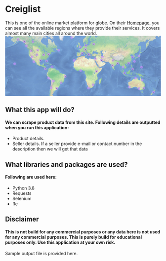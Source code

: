 # Creiglist

This is one of the online market platform for globe. 
On their [Homepage](https://www.craigslist.org/about/sites), you can see all the available regions where they provide their services. It covers almost many main cities all around the world.
![alt text](creiglist_coverage.png)

## What this app will do?
#### We can scrape product data from this site. Following details are outputted when you run this application:
- Product details.
- Seller details. If a seller provide e-mail or contact number in the description then we will get that data

## What libraries and packages are used?

#### Following are used here:
- Python 3.8
- Requests
- Selenium
- Re

## Disclaimer
#### This is not build for any commercial purposes or any data here is not used for any commercial purposes. This is purely build for educational purposes only. Use this application at your own risk.

Sample output file is provided here.